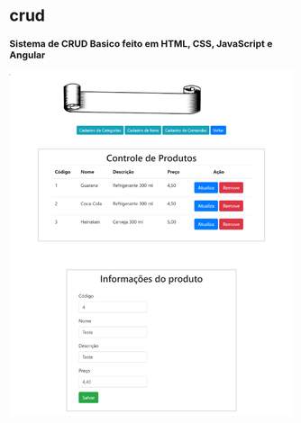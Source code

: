 # crud

<h3>Sistema de CRUD Basico feito em HTML, CSS, JavaScript e Angular</h3>

<img src="https://github.com/gblcintra/crud/blob/master/public/img/Projeto_Crud.png"/>

